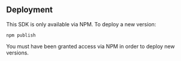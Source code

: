 ## Deployment

This SDK is only available via NPM. To deploy a new version:

```
npm publish
```

You must have been granted access via NPM in order to deploy new versions.
